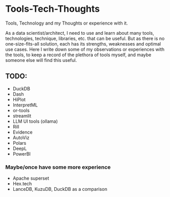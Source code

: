# Tools-Tech-Thoughts

Tools, Technology and my Thoughts or experience with it.  

As a data scientist/architect, I need to use and learn about many tools, technologies, technique, libraries, etc. that can be useful. But as there is no one-size-fits-all solution, each has its strengths, weaknesses and optimal use cases. 
Here I write down some of my observations or experiences with the tools, to keep a record of the plethora of tools myself, and maybe someone else will find this useful.

## TODO:

- DuckDB
- Dash
- HiPlot
- InterpretML
- or-tools
- streamlit
- LLM UI tools (ollama)
- Rill
- Evidence
- AutoViz
- Polars
- DeepL
- PowerBI

### Maybe/once have some more experience

- Apache superset
- Hex.tech
- LanceDB, KuzuDB, DuckDB as a comparison
